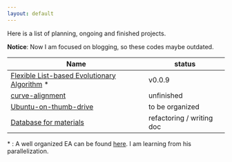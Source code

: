 ```yaml
---
layout: default
---
```


Here is a list of planning, ongoing and finished projects.

**Notice**: Now I am focused on blogging, so these codes maybe outdated.

| Name                                                         | status                    |
| ------------------------------------------------------------ | ------------------------- |
| [Flexible List-based Evolutionary Algorithm](https://github.com/senberhu/flea) * | v0.0.9                    |
| [curve-alignment](https://github.com/senberhu/curve-alignment) | unfinished                |
| [Ubuntu-on-thumb-drive](https://github.com/senberhu/Ubuntu-on-thumb-drive) | to be organized           |
| [Database for materials](https://github.com/senberhu/database) | refactoring / writing doc |

\* : A well organized EA can be found [here](https://github.com/PytLab/gaft). I am learning from his parallelization.